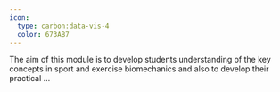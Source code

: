 ```yaml
---
icon:
  type: carbon:data-vis-4
  color: 673AB7
---
```


The aim of this module is to develop students understanding of the key concepts in sport and exercise biomechanics and also to develop their practical ... 
